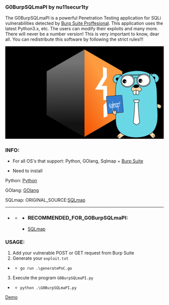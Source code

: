 ### G0BurpSQLmaPI by nu11secur1ty

The G0BurpSQLmaPI is a powerful Penetration Testing application for SQLi vulnerabilities detected by [Burp Suite Proffesional](https://portswigger.net/burp/releases#professional).
This application uses the latest Python3.x, etc. The users can modify their exploits and many more.
There will never be a number version! This is very important to know, dear all. You can redistribute this software by following the strict rules!!!

![](https://github.com/nu11secur1ty/G0BurpSQLmaPI/blob/main/Docs/G0BurpSQLmaPI.png)

### INFO:
- For all OS's that support: Python, GOlang, Sqlmap + [Burp Suite](https://portswigger.net/burp/releases#professional)

- Need to install 

Python:
[Python](https://www.python.org/)

GOlang:
[GOlang](https://tip.golang.org/)

SQLmap:
ORIGINAL_SOURCE:[SQLmap](https://github.com/sqlmapproject/sqlmap)

--------------------------------------------------------------------------------------

- - - ### RECOMMENDED_FOR_G0BurpSQLmaPI:
    - [SQLmap](https://github.com/nu11secur1ty/sqlmap-nu11secur1ty)

### USAGE:

1. Add your vulnerable POST or GET request from Burp Suite
2. Generate your `exploit.txt`
- - `go run .\generatePoC.go`
3. Execute the program `G0BurpSQLmaPI.py`
- - `python .\G0BurpSQLmaPI.py`

[Demo](https://www.youtube.com/watch?v=PCyHeFP_gKI)
